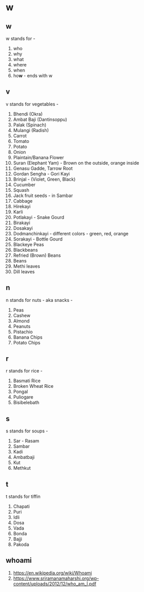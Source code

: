 # w

## w
w stands for -
  1. who
  2. why
  3. what
  4. where
  5. when
  6. ho**w** - ends with w
  
## v
v stands for vegetables -
  1. Bhendi (Okra)
  2. Ambat Baji (Dantinsoppu)
  3. Palak (Spinach)
  4. Mulangi (Radish)
  5. Carrot
  6. Tomato
  7. Potato
  8. Onion
  9. Plaintain/Banana Flower
  10. Suran (Elephant Yam) - Brown on the outside, orange inside
  11. Genasu Gadde, Tarrow Root
  13. Gordan Sengha - Gori Kayi
  14. Brinjal - (Violet, Green, Black)
  15. Cucumber
  16. Squash
  17. Jack fruit seeds - in Sambar
  18. Cabbage
  19. Hirekayi
  20. Karli
  21. Potlakayi - Snake Gourd
  22. Birakayi
  23. Dosakayi
  24. Dodmanchinkayi - different colors - green, red, orange
  25. Sorakayi - Bottle Gourd
  26. Blackeye Peas
  27. Blackbeans
  28. Refried (Brown) Beans
  29. Beans
  30. Methi leaves
  31. Dill leaves

## n
n stands for nuts - aka snacks -
  1. Peas
  2. Cashew
  3. Almond
  4. Peanuts
  5. Pistachio
  6. Banana Chips
  7. Potato Chips
  
## r
r stands for rice -
  1. Basmati Rice
  2. Broken Wheat Rice
  3. Pongal
  4. Puliogare
  5. Bisibelebath
  
## s
s stands for soups -
  1. Sar - Rasam
  2. Sambar
  3. Kadi
  4. Ambatbaji
  5. Kut
  6. Methkut
  
## t
t stands for tiffin
  1. Chapati
  2. Puri
  3. Idli
  4. Dosa
  5. Vada
  6. Bonda
  7. Bajji
  8. Pakoda
  
## whoami
  1. https://en.wikipedia.org/wiki/Whoami
  2. https://www.sriramanamaharshi.org/wp-content/uploads/2012/12/who_am_I.pdf
